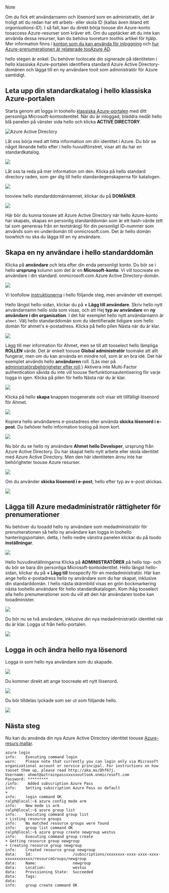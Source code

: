 
<br>

> [!NOTE]
> Om du fick ett användarnamn och lösenord som en administratör, det är troligt att du redan har ett arbets- eller skola ID (kallas även ibland ett *organisations-ID*). I så fall, kan du direkt börja toouse din Azure-konto tooaccess Azure-resurser som kräver ett. Om du upptäcker att du inte kan använda dessa resurser, kan du behöva tooreturn toothis artikel för hjälp. Mer information finns i [konton som du kan använda för inloggning](https://msdn.microsoft.com/library/azure/dn629581.aspx#BKMK_SignInAccounts) och [hur Azure-prenumerationen är relaterade tooAzure AD](https://msdn.microsoft.com/library/azure/dn629581.aspx#BKMK_SubRelationToDir).
> 
> 

hello stegen är enkel. Du behöver toolocate din signerade på identiteten i hello klassiska Azure-portalen identifiera standard Azure Active Directory-domänen och lägga till en ny användare tooit som administratör för Azure samtidigt.

## <a name="locate-your-default-directory-in-hello-azure-classic-portal"></a>Leta upp din standardkatalog i hello klassiska Azure-portalen
Starta genom att logga in toohello [klassiska Azure-portalen](https://manage.windowsazure.com) med ditt personliga Microsoft-kontoidentitet. När du är inloggad, bläddra nedåt hello blå panelen på vänster sida hello och klicka **ACTIVE DIRECTORY**.

![Azure Active Directory](./media/virtual-machines-common-create-aad-work-id/azureactivedirectorywidget.png)

Låt oss börja med att hitta information om din identitet i Azure. Du bör se något liknande hello efter i hello huvudfönstret, visar att du har en standardkatalog.

![](./media/virtual-machines-common-create-aad-work-id/defaultaadlisting.png)

Låt oss ta reda på mer information om den. Klicka på hello standard directory raden, som ger dig till hello standardegenskaperna för katalogen.  

![](./media/virtual-machines-common-create-aad-work-id/defaultdirectorypage.png)

tooview hello standarddomännamnet, klickar du på **DOMÄNER**.

![](./media/virtual-machines-common-create-aad-work-id/domainclicktoseeyourdefaultdomain.png)

Här bör du kunna toosee att Azure Active Directory när hello Azure-konto har skapats, skapas en personlig standarddomän som är ett hash-värde (ett tal som genereras från en textsträng) för din personligt ID-nummer som används som en underdomän till onmicrosoft.com. Det är hello domän toowhich nu ska du lägga till en ny användare.

## <a name="creating-a-new-user-in-hello-default-domain"></a>Skapa en ny användare i hello standarddomän
Klicka på **användare** och leta efter din enda personligt konto. Du bör se i hello **ursprung** kolumn som det är en **Microsoft-konto**. Vi vill toocreate en användare i din standard. onmicrosoft.com Azure Active Directory-domän.

![](./media/virtual-machines-common-create-aad-work-id/defaultdirectoryuserslisting.png)

Vi toofollow [instruktionerna](https://technet.microsoft.com/library/hh967632.aspx#BKMK_1) i hello följande steg, men använder ett exempel.

Hello längst hello-sidan, klickar du på **+ Lägg till användare**. Skriv hello nytt användarnamn hello sida som visas, och att Hej **typ av användare** en **ny användare i din organisation**. I det här exemplet hello nytt användarnamn är `ahmet`. Välj hello standarddomän som du identifierade tidigare som hello domän för ahmet's e-postadress. Klicka på hello pilen Nästa när du är klar.

![](./media/virtual-machines-common-create-aad-work-id/addingauserwithdirectorydropdown.png)

Lägg till mer information för Ahmet, men se till att tooselect hello lämpliga **ROLLEN** värde. Det är enkelt toouse **Global administratör** toomake att allt fungerar, men om du kan använda en mindre roll, som är en bra idé. Det här exemplet används hello **användaren** roll. (Läs mer på [administratörsbehörigheter efter roll](https://msdn.microsoft.com/library/azure/dn468213.aspx#BKMK_1).) Aktivera inte Multi-Factor authentication såvida du inte vill toouse flerfunktionsautentisering för varje logga in igen. Klicka på pilen för hello Nästa när du är klar.

![](./media/virtual-machines-common-create-aad-work-id/userprofileuseradmin.png)

Klicka på hello **skapa** knappen toogenerate och visar ett tillfälligt lösenord för Ahmet.

![](./media/virtual-machines-common-create-aad-work-id/gettemporarypasswordforuser.png)

Kopiera hello användarens e-postadress eller använda **skicka lösenord i e-post**. Du behöver hello information toolog på inom kort.

![](./media/virtual-machines-common-create-aad-work-id/receivedtemporarypassworddialog.png)

Nu bör du se hello ny användare **Ahmet hello Developer**, ursprung från Azure Active Directory. Du har skapat hello nytt arbete eller skola identitet med Azure Active Directory. Men den här identiteten ännu inte har behörigheter toouse Azure resurser.

![](./media/virtual-machines-common-create-aad-work-id/defaultdirectoryusersaftercreate.png)

Om du använder **skicka lösenord i e-post**, hello efter typ av e-post skickas.

![](./media/virtual-machines-common-create-aad-work-id/emailreceivedfromnewusercreation.png)

## <a name="adding-azure-co-administrator-rights-for-subscriptions"></a>Lägga till Azure medadministratör rättigheter för prenumerationer
Nu behöver du tooadd hello ny användare som medadministratör för prenumerationen så hello ny användare kan logga in toohello hanteringsportalen. detta, i hello nedre vänstra panelen klickar du på toodo **inställningar**.

![](./media/virtual-machines-common-create-aad-work-id/thesettingswidget.png)

Hello huvudinställningarna Klicka på **ADMINISTRATÖRER** på hello top- och du bör se bara din personliga Microsoft-kontoidentitet. Hello längst hello-sidan, klickar du på **+ Lägg till** toospecify för en medadministratör. Här kan ange hello e-postadress hello ny användare som du har skapat, inklusive din standarddomän. I hello nästa skärmbild visas en grön bockmarkering nästa toohello användare för hello standardkatalogen. Kom ihåg tooselect alla hello prenumerationer som du vill att den här användaren toobe kan tooadminister.

![](./media/virtual-machines-common-create-aad-work-id/addingnewuserascoadmin.png)

Du bör nu se två användare, inklusive din nya medadministratör identitet när du är klar. Logga ut från hello-portalen.

![](./media/virtual-machines-common-create-aad-work-id/newuseraddedascoadministrator.png)

## <a name="logging-in-and-changing-hello-new-users-password"></a>Logga in och ändra hello nya lösenord
Logga in som hello nya användare som du skapade.

![](./media/virtual-machines-common-create-aad-work-id/signinginwithnewuser.png)

Du kommer direkt att ange toocreate ett nytt lösenord.

![](./media/virtual-machines-common-create-aad-work-id/mustupdateyourpassword.png)

Du bör tilldelas lyckade som ser ut som följande hello.

![](./media/virtual-machines-common-create-aad-work-id/successtourdialog.png)

## <a name="next-steps"></a>Nästa steg
Nu kan du använda din nya Azure Active Directory identitet toouse [Azure-resurs mallar](../articles/xplat-cli-azure-resource-manager.md).

    azure login
    info:    Executing command login
    warn:    Please note that currently you can login only via Microsoft organizational account or service principal. For instructions on how tooset them up, please read http://aka.ms/Dhf67j.
    Username: ahmet@aztrainpassxxxxxoutlook.onmicrosoft.com
    Password: *********
    /info:    Added subscription Azure Pass
    info:    Setting subscription Azure Pass as default
    +
    info:    login command OK
    ralph@local:~$ azure config mode arm
    info:    New mode is arm
    ralph@local:~$ azure group list
    info:    Executing command group list
    + Listing resource groups
    info:    No matched resource groups were found
    info:    group list command OK
    ralph@local:~$ azure group create newgroup westus
    info:    Executing command group create
    + Getting resource group newgroup
    + Creating resource group newgroup
    info:    Created resource group newgroup
    data:    Id:                  /subscriptions/xxxxxxxx-xxxx-xxxx-xxxx-xxxxxxxxxxxx/resourceGroups/newgroup
    data:    Name:                newgroup
    data:    Location:            westus
    data:    Provisioning State:  Succeeded
    data:    Tags:
    data:
    info:    group create command OK
